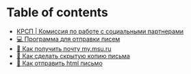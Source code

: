 # Table of contents

* [КРСП | Комиссия по работе с социальными партнерами](README.md)
* [💻 Программа для отправки писем](<README (1).md>)
* [📨 Как получить почту my.msu.ru](kak-poluchit-pochtu-my.msu.ru.md)
* [🫣 Как сделать скрытую копию письма](kak-sdelat-skrytuyu-kopiyu-pisma.md)
* [📄 Как отправить html письмо](kak-otpravit-html-pismo.md)
